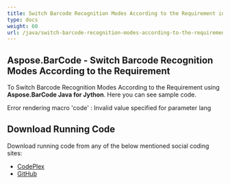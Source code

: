 ```yaml
---
title: Switch Barcode Recognition Modes According to the Requirement in Jython
type: docs
weight: 60
url: /java/switch-barcode-recognition-modes-according-to-the-requirement-in-jython/
---
```


## **Aspose.BarCode - Switch Barcode Recognition Modes According to the Requirement**
To Switch Barcode Recognition Modes According to the Requirement using **Aspose.BarCode Java for Jython**. Here you can see sample code.

Error rendering macro 'code' : Invalid value specified for parameter lang
## **Download Running Code**
Download running code from any of the below mentioned social coding sites:

- [CodePlex](https://asposebarcodejavajython.codeplex.com/releases/view/621083)
- [GitHub](https://github.com/aspose-barcode/Aspose.BarCode-for-Java/releases/tag/Aspose.Barcode_Java_for_Jython-v1.0)
